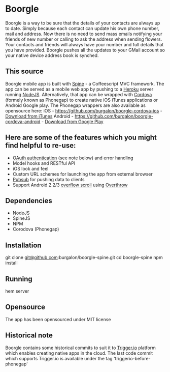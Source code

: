 # Boorgle
Boorgle is a way to be sure that the details of your contacts are always up to date.
Simply because each contact can update his own phone number, mail and address.
Now there is no need to send mass emails notifying your friends of new number or calling to ask the address when sending flowers. Your contacts and friends will always have your number and full details that you have provided.
Boorgle pushes all the updates to your GMail account so your native device address book is synched.

## This source
Boorgle mobile app is built with [Spine](http://spinejs.com/) - a Coffeescript MVC framework.
The app can be served as a mobile web app by pushing to a [Heroku](http://www.heroku.com/) server running [NodeJS](http://nodejs.org/).
Alternatively, that app can be wrapped with [Cordova](http://docs.phonegap.com/en/2.2.0/index.html) (formely known as Phonegap) to create native iOS iTunes applications or Android Google play.
The Phonegap wrappers are also available as opensource here:
iOS - https://github.com/burgalon/boorgle-cordova-ios - [Download from iTunes](https://itunes.apple.com/us/app/boorgle/id579190662?ls=1&mt=8)
Android - https://github.com/burgalon/boorgle-cordova-android - [Download from Google Play](http://play.google.com/store/apps/details?id=com.boorgle.app)

## Here are some of the features which you might find helpful to re-use:
* [OAuth authentication](https://github.com/burgalon/boorgle-spine/blob/master/app/authorization.coffee) (see note below) and error handling
* Model hooks and RESTful API
* iOS look and feel
* Custom URL schemes for launching the app from external browser
* [Pubsub](https://github.com/burgalon/boorgle-spine/blob/master/app/controllers/user_edit.coffee#L169) for pushing data to clients
* Support Android 2.2/3 [overflow scroll](https://github.com/burgalon/boorgle-spine/blob/master/app/controllers/base_panel.coffee#L6) using [Overthrow](http://filamentgroup.com/lab/overthrow)

## Dependencies
* NodeJS
* SpineJS
* NPM
* Corodova (Phonegap)

## Installation
  git clone git@github.com:burgalon/boorgle-spine.git
  cd boorgle-spine
  npm install

## Running
  hem server

## Opensource
The app has been opensourced under MIT license

## Historical note
Boorgle contains some historical commits to suit it to [Trigger.io](https://trigger.io/) platform which enables creating native apps in the cloud.
The last code commit which supports Trigger.io is available under the tag 'triggerio-before-phonegap'
